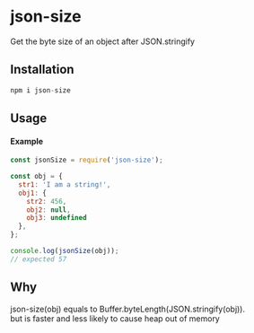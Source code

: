 # json-size
Get the byte size of an object after JSON.stringify

## Installation
```js
npm i json-size
```

## Usage
#### Example
```js
const jsonSize = require('json-size');

const obj = {
  str1: 'I am a string!',
  obj1: {
    str2: 456,
    obj2: null,
    obj3: undefined
  },
};

console.log(jsonSize(obj));
// expected 57
```

## Why
json-size(obj) equals to Buffer.byteLength(JSON.stringify(obj)).
<br>
but is faster and less likely to cause heap out of memory